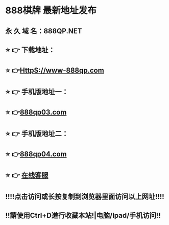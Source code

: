 # 888棋牌 最新地址发布 
## 永 久 域 名：888QP.NET
## ⭐️ 👉 下载地址：
## ⭐️ 👉<a href="http://www-888qp.com">HttpS://www-888qp.com</a>
## ⭐️ 👉 手机版地址一：
## ⭐️ 👉<a href="http://www.888qp03.com">888qp03.com</a>
## ⭐️ 👉 手机版地址二：
## ⭐️ 👉<a href="http://www.888qp04.com">888qp04.com</a>
## ⭐️ 👉  <a href="https://www.888qpkf.com">在线客服</a>
## ‼️‼️点击访问或长按复制到浏览器里面访问以上网址‼️‼️
## ‼️請使用Ctrl+D進行收藏本站!|电脑/Ipad/手机访问‼️
